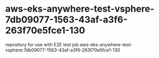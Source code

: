 # aws-eks-anywhere-test-vsphere-7db09077-1563-43af-a3f6-263f70e5fce1-130
repository for use with E2E test job aws-eks-anywhere-test-vsphere:7db09077-1563-43af-a3f6-263f70e5fce1-130
